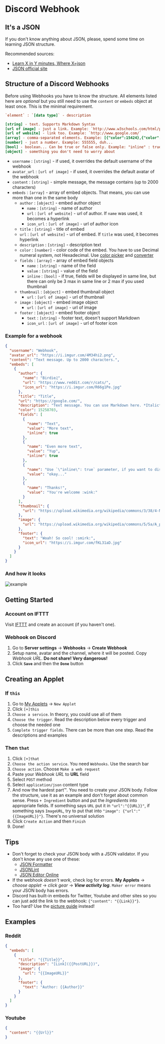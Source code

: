 # Discord Webhook

## It's a JSON

If you don't know anything about JSON, please, spend some time on learning JSON structure.

Recommended sources:

* [Learn X in Y minutes, Where X=json](https://learnxinyminutes.com/docs/json/)
* [JSON official site](http://json.org/)

## Structure of a Discord Webhooks

Before using Webhooks you have to know the structure. All elements listed here are *optional* but you still need to use the `content` or `embeds` object at least once. This is the minimal requirement.

```ini
`element` : `[data type]` - description

[string] - text. Supports Markdown Syntax
[url of image] - just a link. Example: `http://www.w3schools.com/html/pic_mountain.jpg`
[url of website] - link too. Example: `http://www.google.com/`
[array] - comma-separated elements. Example: [{"color":15424},{"color":56133}]
[number] - just a number. Example: 555555, duh...
[bool] - boolean... Can be true or false only. Example: "inline" : true
[object] - something you don't need to worry about
```

* `username` : `[string]` - if used, it overrides the default username of the webhook
* `avatar_url` : `[url of image]` - if used, it overrides the default avatar of the webhook
* `content` : `[string]` - simple message, the message contains (up to 2000 characters)
* `embeds` : `[array]` - array of embed objects. That means, you can use more than one in the same body
  * `author` : `[object]` - embed author object
    * `name` : `[string]` - name of author
    * `url` : `[url of website]` - url of author. If `name` was used, it becomes a hyperlink
    * `icon_url` : `[url of image]` - url of author icon
  * `title` : `[string]` - title of embed
  * `url` : `[url of website]` - url of embed. If `title` was used, it becomes hyperlink
  * `description` : `[string]` - description text
  * `color` : `[number]` - color code of the embed. You have to use Decimal numeral system, not Hexadecimal. Use [color picker](http://htmlcolorcodes.com/color-picker/) and [converter](http://www.binaryhexconverter.com/hex-to-decimal-converter)
  * `fields` : `[array]` - array of embed field objects
    * `name` : `[string]` - name of the field
    * `value` : `[string]` - value of the field
    * `inline` : `[bool]` - if true, fields will be displayed in same line, but there can only be 3 max in same line or 2 max if you used thumbnail
  * `thumbnail` : `[object]` - embed thumbnail object
    * `url` : `[url of image]` - url of thumbnail
  * `image` : `[object]` - embed image object
    * `url` : `[url of image]` - url of image
  * `footer` : `[object]` - embed footer object
    * `text` : `[string]` - footer text, doesn't support Markdown
    * `icon_url` : `[url of image]` - url of footer icon

### Example for a webhook

```json
{
  "username": "Webhook",
  "avatar_url": "https://i.imgur.com/4M34hi2.png",
  "content": "Text message. Up to 2000 characters.",
  "embeds": [
    {
      "author": {
        "name": "Birdie♫",
        "url": "https://www.reddit.com/r/cats/",
        "icon_url": "https://i.imgur.com/R66g1Pe.jpg"
      },
      "title": "Title",
      "url": "https://google.com/",
      "description": "Text message. You can use Markdown here. *Italic* **bold** __underline__ ~~strikeout~~ [hyperlink](https://google.com) `code`",
      "color": 15258703,
      "fields": [
        {
          "name": "Text",
          "value": "More text",
          "inline": true
        },
        {
          "name": "Even more text",
          "value": "Yup",
          "inline": true
        },
        {
          "name": "Use `\"inline\": true` parameter, if you want to display fields in the same line.",
          "value": "okay..."
        },
        {
          "name": "Thanks!",
          "value": "You're welcome :wink:"
        }
      ],
      "thumbnail": {
        "url": "https://upload.wikimedia.org/wikipedia/commons/3/38/4-Nature-Wallpapers-2014-1_ukaavUI.jpg"
      },
      "image": {
        "url": "https://upload.wikimedia.org/wikipedia/commons/5/5a/A_picture_from_China_every_day_108.jpg"
      },
      "footer": {
        "text": "Woah! So cool! :smirk:",
        "icon_url": "https://i.imgur.com/fKL31aD.jpg"
      }
    }
  ]
}
```

### And how it looks

![example](https://i.imgur.com/kvEZU97.png "Example")

## Getting Started

### Account on IFTTT

Visit [IFTTT](https://ifttt.com/) and create an account (if you haven't one).

### Webhook on Discord

1. Go to **Server settings** -> **Webhooks** -> **Create Webhook**
1. Setup name, avatar and the channel, where it will be posted. Copy *Webhook URL*. **Do not share! Very dangerous!**
1. Click **`Save`** and then the **`Done`** button

## Creating an Applet

### If `this`

1. Go to [My Applets](https://ifttt.com/my_applets) -> `New Applet`
1. Click `[+]this`
1. `Choose a service`. In theory, you could use all of them
1. `Choose the trigger`. Read the description below every trigger and choose the needed one
1. `Complete trigger fields`. There can be more than one step. Read the descriptions and examples

### Then `that`

1. Click `[+]that`
1. `Choose the action service`. You need `Webhooks`. Use the search bar
1. `Choose action`. Choose `Make a web request`
1. Paste your *Webhook URL* to **URL** field
1. Select `POST` method
1. Select `application/json` content type
1. And now the hardest part™. You need to create your JSON body. Follow the structure, use it as an example and don't forget about common sense. Press `+ Ingredient` button and put the *Ingredients* into appropriate fields. If something says `URL` put it in `"url":"{{URL}}"`, if something says `ImageURL`, try to put that into `"image": {"url":"{{ImageURL}}"}`.  There's no universal solution
1. Click `Create Action` and then `Finish`
1. Done!

## Tips

* Don't forget to check your JSON body with a JSON validator. If you don't know any use one of these:
  * [JSON Formatter](http://jsonformatter.org/)
  * [JSONLint](http://jsonlint.com/)
  * [JSON Editor Online](http://www.jsoneditoronline.org/)
* If the webhook *doesn't work*, check log for errors. **My Applets** -> *choose applet* -> *click gear* -> __*View activity log*__. `Maker error` means your JSON body has errors.
* Discord has built-in embeds for Twitter, Youtube and other sites so you can just add the link to the webhook: `{"content": "{{Link}}"}`.
* Too hard? Use the [picture guide](https://imgur.com/a/Zkdgo) instead!

## Examples

### Reddit

```json
{
  "embeds": [
    {
      "title": "{{Title}}",
      "description": "[Link]({{PostURL}})",
      "image": {
        "url": "{{ImageURL}}"
      },
      "footer": {
        "text": "Author: {{Author}}"
      }
    }
  ]
}
```

### Youtube

```json
{
  "content": "{{Url}}"
}
```
